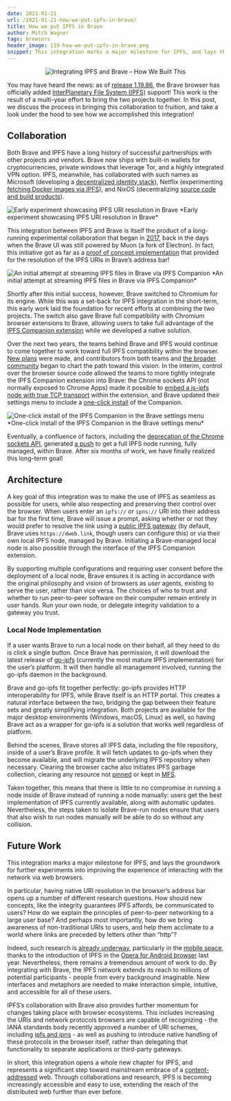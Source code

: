 ```yaml
---
date: 2021-01-21
url: /2021-01-21-how-we-put-ipfs-in-brave/
title: How we put IPFS in Brave
author: Mitch Wagner
tags: browsers
header_image: 119-how-we-put-ipfs-in-brave.png
snippet: This integration marks a major milestone for IPFS, and lays the groundwork for further experiments into improving the experience of interacting with the network via web browsers.
---
```


<p style="text-align: center;">
  <img src="/header_images/119-how-we-put-ipfs-in-brave.png" alt="Integrating IPFS and Brave – How We Built This">
</p>

You may have heard the news: as of [release 1.19.86](https://github.com/brave/brave-browser/releases/tag/v1.19.86), the Brave browser has officially added [InterPlanetary File System (IPFS)](https://blog.ipfs.io/2021-01-19-ipfs-in-brave/) support! This work is the result of a multi-year effort to bring the two projects together. In this post, we discuss the process in bringing this collaboration to fruition, and take a look under the hood to see how we accomplished this integration!

## Collaboration
Both Brave and IPFS have a long history of successful partnerships with other projects and vendors. Brave now ships with built-in wallets for cryptocurrencies, private windows that leverage Tor, and a highly integrated VPN option. IPFS, meanwhile, has collaborated with such names as Microsoft (developing a [decentralized identity stack](https://blog.ipfs.io/2020-06-11-identity-ipfs-ion/)), Netflix (experimenting [fetching Docker images via IPFS](https://blog.ipfs.io/2020-02-14-improved-bitswap-for-container-distribution/)), and NixOS (decentralizing [source code and build products](https://blog.ipfs.io/2020-09-08-nix-ipfs-milestone-1/)).

<img src="/119-brave-how-we-built-this/ipfs-early.png" alt="Early experiment showcasing IPFS URI resolution in Brave" />  
*Early experiment showcasing IPFS URI resolution in Brave*

This integration between IPFS and Brave is itself the product of a long-running experimental collaboration that began in [2017](https://github.com/brave/browser-laptop/issues/9556#issuecomment-352453877), back in the days when the Brave UI was still powered by Muon (a fork of Electron). In fact, this initiative got as far as a [proof of concept implementation](https://github.com/brave/browser-laptop/issues/9556#issuecomment-369757871) that provided for the resolution of the IPFS URIs in Brave’s address bar!

<img src="/119-brave-how-we-built-this/ipfs-streaming.jpg" alt="An initial attempt at streaming IPFS files in Brave via IPFS Companion" />  
*An initial attempt at streaming IPFS files in Brave via IPFS Companion*

Shortly after this initial success, however, Brave switched to Chromium for its engine. While this was a set-back for IPFS integration in the short-term, this early work laid the foundation for recent efforts at combining the two projects. The switch also gave Brave full compatibility with Chromium browser extensions to Brave, allowing users to take full advantage of the [IPFS Companion extension](https://chrome.google.com/webstore/detail/ipfs-companion/nibjojkomfdiaoajekhjakgkdhaomnch?hl=en) while we developed a native solution.

Over the next two years, the teams behind Brave and IPFS would continue to come together to work toward full IPFS compatibility within the browser. [New plans](https://github.com/brave/brave-browser/issues/819#issuecomment-415792868) were made, and contributors from both teams and [the broader community](https://github.com/brave/brave-core-crx-packager/pull/21) began to chart the path toward this vision. In the interim, control over the browser source code allowed the teams to more tightly integrate the IPFS Companion extension into Brave: the Chrome sockets API (not normally exposed to Chrome Apps) made it possible to [embed a js-ipfs node with true TCP transport](https://github.com/brave/brave-browser/issues/819#issuecomment-456039555) within the extension, and Brave updated their settings menu to include a [one-click install](https://github.com/brave/brave-browser/issues/819#issuecomment-552444341) of the Companion.

<img src="/119-brave-how-we-built-this/ipfs-install.png" alt="One-click install of the IPFS Companion in the Brave settings menu" />  
*One-click install of the IPFS Companion in the Brave settings menu*

Eventually, a confluence of factors, including the [deprecation of the Chrome sockets API](https://9to5google.com/2020/01/15/google-killing-chrome-apps/), generated [a push](https://github.com/brave/brave-browser/issues/10220) to get a full IPFS node running, fully managed, within Brave. After six months of work, we have finally realized this long-term goal!

## Architecture
A key goal of this integration was to make the use of IPFS as seamless as possible for users, while also respecting and preserving their control over the browser. When users enter an <code>ipfs://</code> or <code>ipns://</code> URI into their address bar for the first time, Brave will issue a prompt, asking whether or not they would prefer to resolve the link using a [public IPFS gateway](https://docs.ipfs.io/concepts/ipfs-gateway/) (by default, Brave uses `https://dweb.link`, though users can configure this) or via their own local IPFS node, managed by Brave. Initiating a Brave-managed local node is also possible through the interface of the IPFS Companion extension.

By supporting multiple configurations and requiring user consent before the deployment of a local node, Brave ensures it is acting in accordance with the original philosophy and vision of browsers as *user* agents, existing to serve the user, rather than vice versa. The choices of who to trust and whether to run peer-to-peer software on their computer remain entirely in user hands. Run your own node, or delegate integrity validation to a gateway you trust.

### Local Node Implementation
If a user wants Brave to run a local node on their behalf, all they need to do is click a single button. Once Brave has permission, it will download the latest release of [go-ipfs](https://github.com/ipfs/go-ipfs) (currently the most mature IPFS implementation) for the user’s platform. It will then handle all management involved, running the go-ipfs daemon in the background.

Brave and go-ipfs fit together perfectly: go-ipfs provides HTTP interoperability for IPFS, while Brave itself is an HTTP portal. This creates a natural interface between the two, bridging the gap between their feature sets and greatly simplifying integration. Both projects are available for the major desktop environments (Windows, macOS, Linux) as well, so having Brave act as a wrapper for go-ipfs is a solution that works well regardless of platform.

Behind the scenes, Brave stores all IPFS data, including the file repository, inside of a user’s Brave profile. It will fetch updates to go-ipfs when they become available, and will migrate the underlying IPFS repository when necessary. Clearing the browser cache also initiates IPFS garbage collection, clearing any resource not [pinned](https://docs.ipfs.io/how-to/pin-files/#three-kinds-of-pins) or kept in [MFS](https://docs.ipfs.io/concepts/file-systems/#mutable-file-system-mfs).

Taken together, this means that there is little to no compromise in running a node inside of Brave instead of running a node manually: users get the best implementation of IPFS currently available, along with automatic updates. Nevertheless, the steps taken to isolate Brave-run nodes ensure that users that also wish to run nodes manually will be able to do so without any collision.

## Future Work
This integration marks a major milestone for IPFS, and lays the groundwork for further experiments into improving the experience of interacting with the network via web browsers.

In particular, having native URI resolution in the browser’s address bar opens up a number of different research questions. How should new concepts, like the integrity guarantees IPFS affords, be communicated to users? How do we explain the principles of peer-to-peer networking to a large user base? And perhaps most importantly, how do we bring awareness of non-traditional URIs to users, and help them acclimate to a world where links are preceded by letters other than “http”?

Indeed, such research is [already underway](https://github.com/ipfs/browser-design-guidelines), particularly in the [mobile space](https://blog.ipfs.io/2020-04-24-ipfs-mobile-design-research-findings/), thanks to the introduction of IPFS in the [Opera for Android browser](https://blog.ipfs.io/2020-03-30-ipfs-in-opera-for-android/) last year.  Nevertheless, there remains a tremendous amount of work to do. By integrating with Brave, the IPFS network extends its reach to millions of potential participants - people from every background imaginable. New interfaces and metaphors are needed to make interaction simple, intuitive, and accessible for all of these users.

IPFS’s collaboration with Brave also provides further momentum for changes taking place with browser ecosystems. This includes increasing the URIs and network protocols browsers are capable of recognizing - the IANA standards body recently approved a number of URI schemes, including [ipfs and ipns](https://www.iana.org/assignments/uri-schemes/uri-schemes.xhtml) - as well as pushing to introduce native handling of these protocols in the browser itself, rather than delegating that functionality to separate applications or third-party gateways.

In short, this integration opens a whole new chapter for IPFS, and represents a significant step toward mainstream embrace of a [content-addressed](https://docs.ipfs.io/concepts/content-addressing/) web. Through collaborations and research, IPFS is becoming increasingly accessible and easy to use, extending the reach of the distributed web further than ever before.
